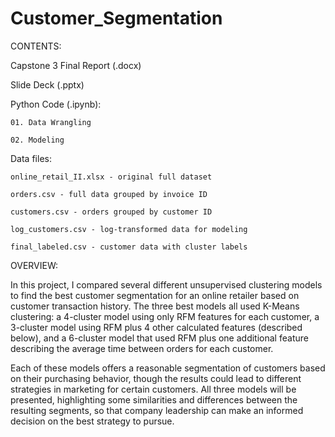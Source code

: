 # Customer_Segmentation

CONTENTS:

Capstone 3 Final Report (.docx)

Slide Deck (.pptx)

Python Code (.ipynb):

	01. Data Wrangling

	02. Modeling

Data files:

	online_retail_II.xlsx - original full dataset

	orders.csv - full data grouped by invoice ID

	customers.csv - orders grouped by customer ID

	log_customers.csv - log-transformed data for modeling

	final_labeled.csv - customer data with cluster labels
	
OVERVIEW:

In this project, I compared several different unsupervised clustering models to find the best customer segmentation for an online retailer based on customer transaction history. The three best models all used K-Means clustering: a 4-cluster model using only RFM features for each customer, a 3-cluster model using RFM plus 4 other calculated features (described below), and a 6-cluster model that used RFM plus one additional feature describing the average time between orders for each customer.

Each of these models offers a reasonable segmentation of customers based on their purchasing behavior, though the results could lead to different strategies in marketing for certain customers. All three models will be presented, highlighting some similarities and differences between the resulting segments, so that company leadership can make an informed decision on the best strategy to pursue.